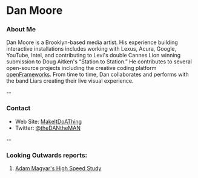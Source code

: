 # Dan Moore

### About Me
Dan Moore is a Brooklyn-based media artist.  His experience building interactive installations includes working with Lexus, Acura, Google, YouTube, Intel, and contributing to Levi's double Cannes Lion winning submission to Doug Aitken's “Station to Station.”  He contributes to several open-source projects including the creative coding platform [openFrameworks](http://github.com/openFrameworks).  From time to time, Dan collaborates and performs with the band Liars creating their live visual experience.

--
### Contact

* Web Site: [MakeItDoAThing](http://makeitdoathing.com/)
* Twitter: [@theDANtheMAN](https://twitter.com/thedantheman)

--
### Looking Outwards reports: 

1. [Adam Magyar's High Speed Study](looking-outwards-01.md)


